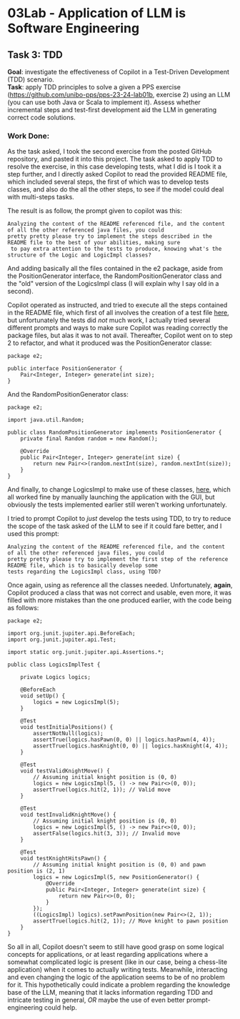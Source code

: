 # 03Lab - Application of LLM is Software Engineering

## Task 3: TDD
**Goal**: investigate the effectiveness of Copilot in a Test-Driven Development (TDD) scenario. <br>
**Task**: apply TDD principles to solve a given a PPS exercise (https://github.com/unibo-pps/pps-23-24-lab01b, exercise 2) 
using an LLM (you can use both Java or Scala to implement it). Assess whether incremental steps and test-first 
development aid the LLM in generating correct code solutions.

### Work Done:

As the task asked, I took the second exercise from the posted GitHub repository, and pasted it into this project. The
task asked to apply TDD to resolve the exercise, in this case developing tests, what I did is I took it a step further,
and I directly asked Copilot to read the provided README file, which included several steps, the first of which was to
develop tests classes, and also do the all the other steps, to see if the model could deal with multi-steps tasks.

The result is as follow, the prompt given to copilot was this:
```
Analyzing the content of the README referenced file, and the content of all the other referenced java files, you could 
pretty pretty please try to implement the steps described in the README file to the best of your abilities, making sure
 to pay extra attention to the tests to produce, knowing what's the structure of the Logic and LogicImpl classes?
```
And adding basically all the files contained in the e2 package, aside from the PositionGenerator interface, the
RandomPositionGenerator class and the "old" version of the LogicsImpl class (I will explain why I say old in a second).

Copilot operated as instructed, and tried to execute all the steps contained in the README file, which first of all 
involves the creation of a test file [here](src/test/java/e2/LogicsImplTest.java), but unfortunately the tests did *not*
much work, I actually tried several different prompts and ways to make sure Copilot was reading correctly the package
files, but alas it was to not avail. 
Thereafter, Copilot went on to step 2 to refactor, and what it produced was the PositionGenerator classe:
```
package e2;

public interface PositionGenerator {
    Pair<Integer, Integer> generate(int size);
}
```
And the RandomPositionGenerator class:
```
package e2;

import java.util.Random;

public class RandomPositionGenerator implements PositionGenerator {
    private final Random random = new Random();

    @Override
    public Pair<Integer, Integer> generate(int size) {
        return new Pair<>(random.nextInt(size), random.nextInt(size));
    }
}
```
And finally, to change LogicsImpl to make use of these classes, [here](src/main/java/e2/LogicsImpl.java), which all 
worked fine by manually launching the application with the GUI, but obviously the tests implemented earlier still weren't
working unfortunately.

I tried to prompt Copilot to *just* develop the tests using TDD, to try to reduce the scope of the task asked of the LLM
to see if it could fare better, and I used this prompt:
```
Analyzing the content of the README referenced file, and the content of all the other referenced java files, you could 
pretty pretty please try to implement the first step of the reference README file, which is to basically develop some 
tests regarding the LogicsImpl class, using TDD?
```
Once again, using as reference all the classes needed. Unfortunately, **again**, Copilot produced a class that was not
correct and usable, even more, it was filled with more mistakes than the one produced earlier, with the code being as
follows:
```
package e2;

import org.junit.jupiter.api.BeforeEach;
import org.junit.jupiter.api.Test;

import static org.junit.jupiter.api.Assertions.*;

public class LogicsImplTest {

    private Logics logics;

    @BeforeEach
    void setUp() {
        logics = new LogicsImpl(5);
    }

    @Test
    void testInitialPositions() {
        assertNotNull(logics);
        assertTrue(logics.hasPawn(0, 0) || logics.hasPawn(4, 4));
        assertTrue(logics.hasKnight(0, 0) || logics.hasKnight(4, 4));
    }

    @Test
    void testValidKnightMove() {
        // Assuming initial knight position is (0, 0)
        logics = new LogicsImpl(5, () -> new Pair<>(0, 0));
        assertTrue(logics.hit(2, 1)); // Valid move
    }

    @Test
    void testInvalidKnightMove() {
        // Assuming initial knight position is (0, 0)
        logics = new LogicsImpl(5, () -> new Pair<>(0, 0));
        assertFalse(logics.hit(3, 3)); // Invalid move
    }

    @Test
    void testKnightHitsPawn() {
        // Assuming initial knight position is (0, 0) and pawn position is (2, 1)
        logics = new LogicsImpl(5, new PositionGenerator() {
            @Override
            public Pair<Integer, Integer> generate(int size) {
                return new Pair<>(0, 0);
            }
        });
        ((LogicsImpl) logics).setPawnPosition(new Pair<>(2, 1));
        assertTrue(logics.hit(2, 1)); // Move knight to pawn position
    }
}
```
So all in all, Copilot doesn't seem to still have good grasp on some logical concepts for applications, or at least
regarding applications where a somewhat complicated logic is present (like in our case, being a chess-lite application)
when it comes to actually writing tests. Meanwhile, interacting and even changing the logic of the application seems to
be of no problem for it. This hypothetically could indicate a problem regarding the knowledge base of the LLM, meaning
that it lacks information regarding TDD and intricate testing in general, *OR* maybe the use of even better 
prompt-engineering could help.